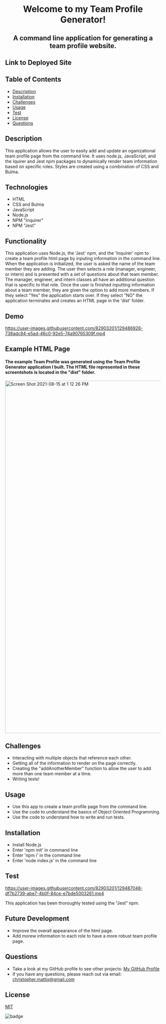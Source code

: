 

# <p align="center">Welcome to my Team Profile Generator!</p> 
## <p align="center">A command line application for generating a team profile website.</p>

## Link to Deployed Site


## Table of Contents
  * [Description](#description)
  * [Installation](#installation)
  * [Challenges](#challenges)
  * [Usage](#usage)
  * [Test](#test)
  * [License](#license)
  * [Questions](#questions)

## Description

This application allows the user to easily add and update an oganizational team profile page from the command line. It uses node.js, JavaScript, and the Iquirer and Jest npm packages to dynamically render team information based on specific roles. Styles are created using a combination of CSS and Bulma.
 
## Technologies
* HTML
* CSS and Bulma
* JavaScript
* Node.js
* NPM "Inquirer"
* NPM "Jest"

## Functionality

This application uses Node.js, the 'Jest' npm, and the 'Inquirer' npm to create a team profile html page by inputing information in the command line. When the application is initialized, the user is asked the name of the team member they are adding. The user then selects a role (manager, engineer, or intern) and is presented with a set of questions about that team member. The manager, engineer, and intern classes all have an additional question that is specific to that role. Once the user is finished inputting information about a team member, they are given the option to add more members. If they select "Yes" the application starts over. If they select "NO" the application terminates and creates an HTML page in the 'dist' folder.

## Demo
https://user-images.githubusercontent.com/82903201/129486926-738adc84-e5ad-46c0-92e5-74a90765309f.mp4

## Example HTML Page
#### The example Team Profile was generated using the Team Profile Generator application I built. The HTML file represented in these screentshots is located in the "dist" folder.
<img width="1136" alt="Screen Shot 2021-08-15 at 1 12 26 PM" src="https://user-images.githubusercontent.com/82903201/129486659-30a53200-04c7-4db7-b17e-3fc939f2fab7.png">

## Challenges

* Interacting with multiple objects that reference each other.
* Getting all of the information to render on the page correctly.
* Creating the "addAnotherMember" function to allow the user to add more than one team member at a time.
* Writing tests!

## Usage
* Use this app to create a team profile page from the command line.
* Use the code to understand the basics of Object Oriented Programming.
* Use the code to understand how to write and run tests. 

## Installation
* Install Node.js
* Enter 'npm init' in command line
* Enter 'npm i' in the command line
* Enter 'node index.js' in the command line

## Test 

https://user-images.githubusercontent.com/82903201/129487048-df7b2739-abe7-4b0f-84ce-e7bde5003261.mp4

This application has been thoroughly tested using the "Jest" npm.

## Future Development
* Improve the overall appearance of the html page.
* Add morew information to each role to have a more robust team profile page.

## Questions
* Take a look at my GitHub profile to see other projects: 
[My GitHub Profile](https://github.com/BeardoMattix)
* If you have any questions, please reach out via email: christopher.mattix@gmail.com

## License
[MIT](https://opensource.org/licenses/MIT)

![badge](https://img.shields.io/static/v1?label=License&message=MIT&color=success)

